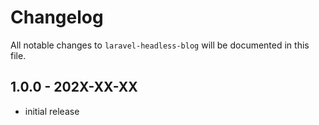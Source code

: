 # Changelog

All notable changes to `laravel-headless-blog` will be documented in this file.

## 1.0.0 - 202X-XX-XX

- initial release
